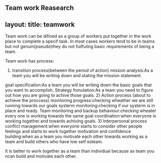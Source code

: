 ﻿Team work
Reasearch
---
layout:
title: teamwork
---

Team work can be difined as a group of workers put together in the work place to complete a specif task.
In most cases workers tend to be in teams but not genuin(pseudo)they do not fuilfuling basic requirements of being a team.

Team work has process:
1) transition process(between the period of action)
mission analysis:As a team you will be writing down  and stating the mission statement.

goal specification:As a team you will be writing down the basic goals that you want to accomplish.
Strategy fomulation:As a team you need to figure out how you are going to achive those goals.
2) Action process (about to achieve the proccess)
monitoring progress:checking wheather we are still running towards our goals
systerm monitoring:checking if our systerm is in place and ready.
Team monitoring and backup behaviour:checking wheater every one is working towards the same goal
coordination:when everyone is working together and towards achiving goals.
3) Interpersonal process
conflict management:when everyone starts to consider other people feelings and starts to work together
motivation and confidence building:when as a team you motivate each other towards working as a team and build others who have low self esteam.

It is better to work together as a team than individual because as team you ncan build and motivate each other. 



